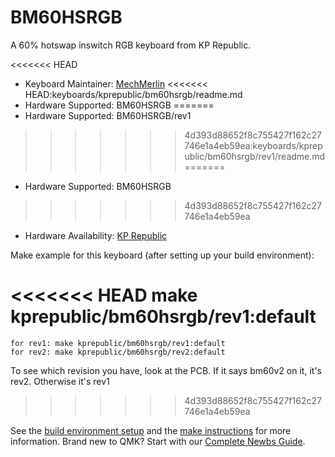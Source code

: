 # BM60HSRGB

A 60% hotswap inswitch RGB keyboard from KP Republic. 

<<<<<<< HEAD
* Keyboard Maintainer: [MechMerlin](https://github.com/mechmerlin)
<<<<<<< HEAD:keyboards/kprepublic/bm60hsrgb/readme.md
* Hardware Supported: BM60HSRGB
=======
* Hardware Supported: BM60HSRGB/rev1
>>>>>>> 4d393d88652f8c755427f162c27746e1a4eb59ea:keyboards/kprepublic/bm60hsrgb/rev1/readme.md
=======
* Hardware Supported: BM60HSRGB
>>>>>>> 4d393d88652f8c755427f162c27746e1a4eb59ea
* Hardware Availability: [KP Republic](https://kprepublic.com/products/bm60-rgb-60-gh60-hot-swappable-pcb-programmed-qmk-firmware-type-c)

Make example for this keyboard (after setting up your build environment):

<<<<<<< HEAD
    make kprepublic/bm60hsrgb/rev1:default
=======
    for rev1: make kprepublic/bm60hsrgb/rev1:default
    for rev2: make kprepublic/bm60hsrgb/rev2:default

To see which revision you have, look at the PCB. If it says bm60v2 on it, it's rev2. Otherwise it's rev1

>>>>>>> 4d393d88652f8c755427f162c27746e1a4eb59ea

See the [build environment setup](https://docs.qmk.fm/#/getting_started_build_tools) and the [make instructions](https://docs.qmk.fm/#/getting_started_make_guide) for more information. Brand new to QMK? Start with our [Complete Newbs Guide](https://docs.qmk.fm/#/newbs).
